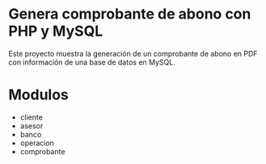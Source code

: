# Genera comprobante de abono con PHP y MySQL
 
Este proyecto muestra la generación de un comprobante de abono en PDF con información de una base de datos en MySQL.

# Modulos

+ cliente
+ asesor
+ banco
+ operacion
+ comprobante
